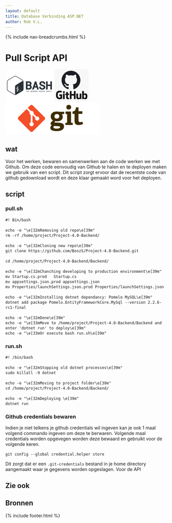 ```yaml
---
layout: default
title: Database Verbinding ASP.NET 
author: Rob V.L.
---
```


{% include nav-breadcrumbs.html %}

# Pull Script API
![bash](../../media/logo/bash.png)
![github](../../media/logo/github.png)
![git](../../media/logo/git.png)

## wat
Voor het werken, bewaren en samenwerken aan de code werken we met Github. Om deze code eenvoudig van Github te halen en te deployen maken we gebruik van een script. Dit script zorgt ervoor dat de recentste code van github gedownload wordt en deze klaar gemaakt word voor het deployen. 

## script

### pull.sh
```
#! Bin/bash

echo -e "\e[32mRemoving old repo\e[39m"
rm -rf /home/project/Project-4.0-Backend/

echo -e "\e[32mCloning new repo\e[39m"
git clone https://github.com/BoszS/Project-4.0-Backend.git

cd /home/project/Project-4.0-Backend/Backend/

echo -e "\e[32mChanching developing to production environment\e[39m"
mv Startup.cs.prod   Startup.cs
mv appsettings.json.prod appsettings.json
mv Properties/launchSettings.json.prod Properties/launchSettings.json

echo -e "\e[32mInstalling dotnet dependancy: Pomelo MySQL\e[39m"
dotnet add package Pomelo.EntityFrameworkCore.MySql --version 2.2.6-rc1-final

echo -e "\e[32mDone\e[39m"
echo -e "\e[33mMove to /home/project/Project-4.0-Backend/Backend and enter 'dotnet run' to deploy\e[39m"
echo -e "\e[33mOr execute bash run.sh\e[39m"
```

### run.sh
```
#! /bin/bash

echo -e "\e[32mStopping old dotnet processes\e[39m"
sudo killall -9 dotnet

echo -e "\e[32mMoving to project folder\e[39m"
cd /home/project/Project-4.0-Backend/Backend/

echo -e "\e[32mDeploying \e[39m"
dotnet run
```

### Github credentials bewaren
Indien je niet telkens je github credentials wil ingeven kan je ook 1 maal volgend commando ingeven om deze te berwaren.
Volgende maal credentials worden opgevegen worden deze bewaard en gebruikt voor de volgende keren.
```
git config --global credential.helper store
```
Dit zorgt dat er een ```.git-credentials``` bestand in je home directory aangemaakt waar je gegevens worden opgeslagen.
Voor de API




## Zie ook


## Bronnen

{% include footer.html %}
